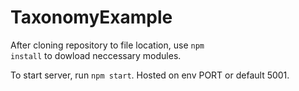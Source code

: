 # TaxonomyExample

After cloning repository to file location, use <code>npm install</code> to dowload neccessary modules.

To start server, run <code>npm start</code>. Hosted on env PORT or default 5001.


